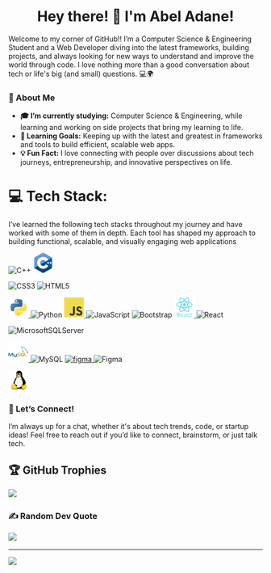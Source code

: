 <h1 align="center">Hey there! 👋 I'm Abel Adane!</h1>
Welcome to my corner of GitHub!! I’m a Computer Science & Engineering Student and a Web Developer diving into the latest frameworks, building projects, and always looking for new ways to understand and improve the world through code. I love nothing more than a good conversation about tech or life's big (and small) questions. 💻🌍


### 🧭 About Me
- **🎓 I’m currently studying:** Computer Science & Engineering, while learning and working on side projects that bring my learning to life.
- **🚀 Learning Goals:** Keeping up with the latest and greatest in frameworks and tools to build efficient, scalable web apps.
- **💡 Fun Fact:** I love connecting with people over discussions about tech journeys, entrepreneurship, and innovative perspectives on life.


# 💻 Tech Stack:
I’ve learned the following tech stacks throughout my journey and have worked with some of them in depth. Each tool has shaped my approach to building functional, scalable, and visually engaging web applications

![C++](https://img.shields.io/badge/c++-%2300599C.svg?style=for-the-badge&logo=c%2B%2B&logoColor=white) <a href="https://www.w3schools.com/cpp/" target="_blank" rel="noreferrer"> <img src="https://raw.githubusercontent.com/devicons/devicon/master/icons/cplusplus/cplusplus-original.svg" alt="cplusplus" width="40" height="40"/> </a>

![CSS3](https://img.shields.io/badge/css3-%231572B6.svg?style=for-the-badge&logo=css3&logoColor=white) 
![HTML5](https://img.shields.io/badge/html5-%23E34F26.svg?style=for-the-badge&logo=html5&logoColor=white) 


<a href="https://www.python.org" target="_blank" rel="noreferrer"> <img src="https://raw.githubusercontent.com/devicons/devicon/master/icons/python/python-original.svg" alt="python" width="40" height="40"/> </a>![Python](https://img.shields.io/badge/python-3670A0?style=for-the-badge&logo=python&logoColor=ffdd54) 
<a href="https://developer.mozilla.org/en-US/docs/Web/JavaScript" target="_blank" rel="noreferrer"> <img src="https://raw.githubusercontent.com/devicons/devicon/master/icons/javascript/javascript-original.svg" alt="javascript" width="40" height="40"/> </a>![JavaScript](https://img.shields.io/badge/javascript-%23323330.svg?style=for-the-badge&logo=javascript&logoColor=%23F7DF1E) 
![Bootstrap](https://img.shields.io/badge/bootstrap-%238511FA.svg?style=for-the-badge&logo=bootstrap&logoColor=white)
<a href="https://reactjs.org/" target="_blank" rel="noreferrer"> <img src="https://raw.githubusercontent.com/devicons/devicon/master/icons/react/react-original-wordmark.svg" alt="react" width="40" height="40"/> </a>![React](https://img.shields.io/badge/react-%2320232a.svg?style=for-the-badge&logo=react&logoColor=%2361DAFB)


![MicrosoftSQLServer](https://img.shields.io/badge/Microsoft%20SQL%20Server-CC2927?style=for-the-badge&logo=microsoft%20sql%20server&logoColor=white)

<a href="https://www.mysql.com/" target="_blank" rel="noreferrer"> <img src="https://raw.githubusercontent.com/devicons/devicon/master/icons/mysql/mysql-original-wordmark.svg" alt="mysql" width="40" height="40"/> </a> ![MySQL](https://img.shields.io/badge/mysql-%2300000f.svg?style=for-the-badge&logo=mysql&logoColor=white) 
<a href="https://www.figma.com/" target="_blank" rel="noreferrer"> <img src="https://www.vectorlogo.zone/logos/figma/figma-icon.svg" alt="figma" width="40" height="40"/> </a>![Figma](https://img.shields.io/badge/figma-%23F24E1E.svg?style=for-the-badge&logo=figma&logoColor=white)

 
 <a href="https://www.linux.org/" target="_blank" rel="noreferrer"> <img src="https://raw.githubusercontent.com/devicons/devicon/master/icons/linux/linux-original.svg" alt="linux" width="40" height="40"/> </a>

### 💬 Let’s Connect!
I’m always up for a chat, whether it's about tech trends, code, or startup ideas! Feel free to reach out if you’d like to connect, brainstorm, or just talk tech.


## 🏆 GitHub Trophies
![](https://github-profile-trophy.vercel.app/?username=AbeloByte&theme=radical&no-frame=false&no-bg=false&margin-w=4)

### ✍️ Random Dev Quote
![](https://quotes-github-readme.vercel.app/api?type=horizontal&theme=radical)


---
[![](https://visitcount.itsvg.in/api?id=AbeloByte&icon=0&color=2)](https://visitcount.itsvg.in)

